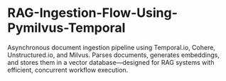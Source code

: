 # RAG-Ingestion-Flow-Using-Pymilvus-Temporal
Asynchronous document ingestion pipeline using Temporal.io, Cohere, Unstructured.io, and Milvus. Parses documents, generates embeddings, and stores them in a vector database—designed for RAG systems with efficient, concurrent workflow execution.
